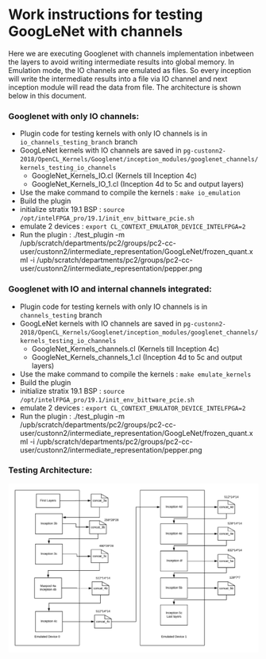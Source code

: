 # Work instructions for testing GoogLeNet with channels
Here we are executing Googlenet with channels implementation inbetween the layers to avoid writing intermediate results into global memory. In Emulation mode, the IO channels are emulated as files. So every inception will write the intermediate results into a file via IO channel and next inception module will read the data from file. The architecture is shown below in this document.
### Googlenet with only IO channels:
- Plugin code for testing kernels with only IO channels is in `io_channels_testing_branch` branch
- GoogLeNet kernels with IO channels are saved in `pg-custonn2-2018/OpenCL_Kernels/Googlenet/inception_modules/googlenet_channels/kernels_testing_io_channels`
    - GoogleNet_Kernels_IO.cl (Kernels till Inception 4c)
    - GoogleNet_Kernels_IO_1.cl (Inception 4d to 5c and output layers)
- Use the make command to compile the kernels : `make io_emulation`
- Build the plugin
- initialize stratix 19.1 BSP : `source /opt/intelFPGA_pro/19.1/init_env_bittware_pcie.sh`
- emulate 2 devices : `export CL_CONTEXT_EMULATOR_DEVICE_INTELFPGA=2`
- Run the plugin :
    ./test_plugin -m /upb/scratch/departments/pc2/groups/pc2-cc-user/custonn2/intermediate_representation/GoogLeNet/frozen_quant.xml -i /upb/scratch/departments/pc2/groups/pc2-cc-user/custonn2/intermediate_representation/pepper.png 
### Googlenet with IO and internal channels integrated:
- Plugin code for testing kernels with only IO channels is in `channels_testing` branch
- GoogLeNet kernels with IO channels are saved in `pg-custonn2-2018/OpenCL_Kernels/Googlenet/inception_modules/googlenet_channels/kernels_testing_io_channels`
    - GoogleNet_Kernels_channels.cl (Kernels till Inception 4c)
    - GoogleNet_Kernels_channels_1.cl (Inception 4d to 5c and output layers)
- Use the make command to compile the kernels : `make emulate_kernels`
- Build the plugin
- initialize stratix 19.1 BSP : `source /opt/intelFPGA_pro/19.1/init_env_bittware_pcie.sh`
- emulate 2 devices : `export CL_CONTEXT_EMULATOR_DEVICE_INTELFPGA=2`
- Run the plugin :
    ./test_plugin -m /upb/scratch/departments/pc2/groups/pc2-cc-user/custonn2/intermediate_representation/GoogLeNet/frozen_quant.xml -i /upb/scratch/departments/pc2/groups/pc2-cc-user/custonn2/intermediate_representation/pepper.png 
### Testing Architecture:
![Testing block diagram](Testing_infra.png)